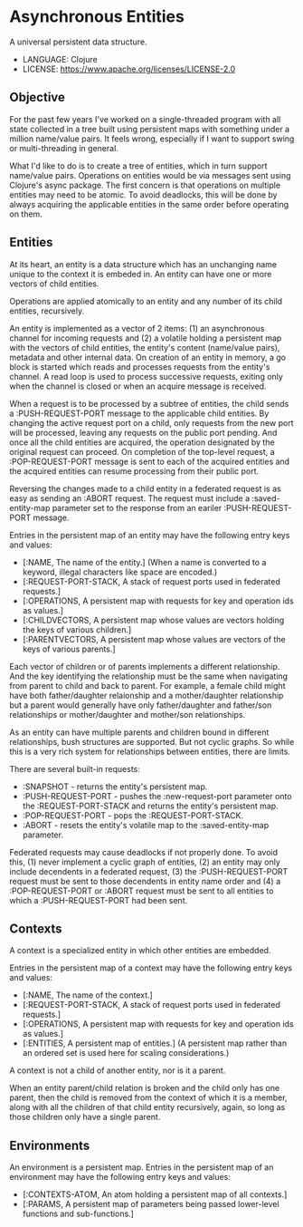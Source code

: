 # Asynchronous Entities

A universal persistent data structure.

* LANGUAGE: Clojure
* LICENSE: https://www.apache.org/licenses/LICENSE-2.0

## Objective

For the past few years I've worked on a single-threaded program with all state collected
in a tree built using persistent maps with something under a million name/value pairs. 
It feels wrong, especially if I want to support swing or multi-threading in general.

What I'd like to do is to create a tree of entities, which in turn support name/value pairs.
Operations on entities would be via messages sent using Clojure's async package. The first concern
is that operations on multiple entities may need to be atomic. To avoid deadlocks, this will be done
by always acquiring the applicable entities in the same order before operating on them.

## Entities

At its heart, an entity is a data structure which has an unchanging name unique to the context it is embeded in. 
An entity can have one or more vectors of child entities. 

Operations are applied atomically to an entity and any number of its child entities, recursively.

An entity is implemented as a vector of 2 items: (1) an asynchronous channel for incoming requests and (2) a volatile 
holding a persistent map with the vectors of 
child entities, the entity's content (name/value pairs), metadata and other internal data.
On creation of an entity in memory, a go block is started which reads and processes requests from the entity's channel. 
A read loop is used to process successive
requests, exiting only when the channel is closed or when an acquire message is received.

When a request is to be processed by a subtree of entities, the child sends a :PUSH-REQUEST-PORT message to the 
applicable child entities. 
By changing the active request port on a child, only requests from the new port will be processed, leaving any 
requests on the public port pending.
And once all the child entities are acquired, the operation designated by the original request can proceed.
On completion of the top-level request, a :POP-REQUEST-PORT message is sent to each of the acquired 
entities and the acquired entities can resume processing from their public port.

Reversing the changes made to a child entity in a federated request is as easy as sending an :ABORT request.
The request must include a :saved-entity-map parameter set to the response from an eariler :PUSH-REQUEST-PORT message.

Entries in the persistent map of an entity may have the following entry keys and values:

* [:NAME, The name of the entity.]
  (When a name is converted to a keyword, illegal characters like space are encoded.)
* [:REQUEST-PORT-STACK, A stack of request ports used in federated requests.]
* [:OPERATIONS, A persistent map with requests for key and operation ids as values.]
* [:CHILDVECTORS, A persistent map whose values are vectors holding the keys of various children.]
* [:PARENTVECTORS, A persistent map whose values are vectors of the keys of various parents.]

Each vector of children or of parents implements a different relationship. And the key identifying
the relationship must be the same when navigating from parent to child and back to parent.
For example, a female child might have both father/daughter relaionship and a mother/daughter relationship but
a parent would generally have only father/daughter and father/son relationships or mother/daughter
and mother/son relationships.

As an entity can have multiple parents and children bound in different relationships, bush
structures are supported. But not cyclic graphs. So while this is a very rich 
system for relationships between entities, there are limits.

There are several built-in requests:
* :SNAPSHOT - returns the entity's persistent map.
* :PUSH-REQUEST-PORT - pushes the :new-request-port parameter onto the :REQUEST-PORT-STACK and returns the entity's persistent map.
* :POP-REQUEST-PORT - pops the :REQUEST-PORT-STACK.
* :ABORT - resets the entity's volatile map to the :saved-entity-map parameter.

Federated requests may cause deadlocks if not properly done. To avoid this, 
(1) never implement a cyclic graph of entities, 
(2) an entity may only include decendents in a federated request,
(3) the :PUSH-REQUEST-PORT request must be sent to those decendents in entity name order and
(4) a :POP-REQUEST-PORT or :ABORT request must be sent to all entities to which a :PUSH-REQUEST-PORT had been sent.

## Contexts

A context is a specialized entity in which other entities are embedded.

Entries in the persistent map of a context may have the following entry keys and values:

* [:NAME, The name of the context.]
* [:REQUEST-PORT-STACK, A stack of request ports used in federated requests.]
* [:OPERATIONS, A persistent map with requests for key and operation ids as values.]
* [:ENTITIES, A persistent map of entities.]
  (A persistent map rather than an ordered set is used here for scaling considerations.)

A context is not a child of another entity, nor is it a parent.

When an entity parent/child relation is broken and the child only has one parent, 
then the child is removed from the context of which it is a member, 
along with all the children of that child entity recursively, 
again, so long as those children only have a single parent.

## Environments

An environment is a persistent map. 
Entries in the persistent map of an environment may have the following entry keys and values:

* [:CONTEXTS-ATOM, An atom holding a persistent map of all contexts.]
* [:PARAMS, A persistent map of parameters being passed lower-level functions and sub-functions.]

